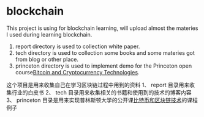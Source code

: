 # blockchain
This project is using for blockchain learning, will upload almost the materies I used during learning blockchain.
1. report directory is used to collection white paper.
2. tech directory is used to collection some books and some materies got from blog or other place.
3. princeton directory is used to implement demo for the Princeton open course[Bitcoin and Cryptocurrency Technologies](https://www.coursera.org/learn/cryptocurrency).


这个项目是用来收集自己在学习区块链过程中用到的资料
1、 report 目录用来收集行业的白皮书
2、 tech 目录用来收集相关的书籍和使用到的技术的博客内容
3、 princeton 目录是用来实现普林斯顿大学的公开课[比特币和区块链技术](https://www.coursera.org/learn/cryptocurrency)的课程例子
